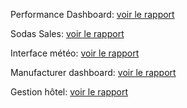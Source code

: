Performance Dashboard: [voir le rapport](https://app.powerbi.com/view?r=eyJrIjoiZTJlNTQ4ODMtZTY3Ny00MzI0LTgyMmQtN2JmMTFkZjhiZTVlIiwidCI6ImY2NzVhOGQwLTYyNDgtNDk1ZS04MzM0LTA4YjYyNmE5ZmM0MCJ9)


Sodas Sales: [voir le rapport](https://app.powerbi.com/view?r=eyJrIjoiMTY4Njk0YjQtM2M3Yy00N2U4LTliNDMtMjRhNjZiNzMwM2YwIiwidCI6ImY2NzVhOGQwLTYyNDgtNDk1ZS04MzM0LTA4YjYyNmE5ZmM0MCJ9)


Interface météo:  [voir le rapport](https://app.powerbi.com/view?r=eyJrIjoiNzM2ZTRmNzMtMDk5Mi00YTVmLWEwMDItZTk5YjMxZDZkNTdmIiwidCI6ImY2NzVhOGQwLTYyNDgtNDk1ZS04MzM0LTA4YjYyNmE5ZmM0MCJ9)


Manufacturer dashboard:  [voir le rapport](https://app.powerbi.com/view?r=eyJrIjoiZTM5OGMyZjQtYmMwYi00MGVkLWI5MjYtOWM0YzZjYzdhN2M5IiwidCI6ImY2NzVhOGQwLTYyNDgtNDk1ZS04MzM0LTA4YjYyNmE5ZmM0MCJ9)


Gestion hôtel:  [voir le rapport](https://app.powerbi.com/view?r=eyJrIjoiNjBiZDcyNGEtZWM5Zi00NjQ2LWFiZTEtM2QwMzRlNmQ1ZGZkIiwidCI6ImY2NzVhOGQwLTYyNDgtNDk1ZS04MzM0LTA4YjYyNmE5ZmM0MCJ9)
